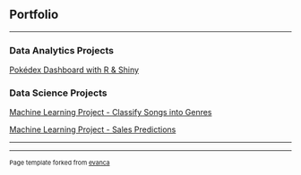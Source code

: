 ## Portfolio

---

### Data Analytics Projects

[Pokédex Dashboard with R & Shiny](https://maximeballesterosperez.shinyapps.io/pokedex_mbp/?_ga=2.118709001.1473793669.1667818431-736338763.1667818431)



### Data Science Projects

[Machine Learning Project - Classify Songs into Genres](https://github.com/Maxispanic/ML_Predict_Songs_Genres/blob/main/notebooks/FINAL_PROJECT_BALLESTEROS-PEREZ_BERNABEU_CLARENC_LAGARDE_QUSHKU.ipynb)


[Machine Learning Project - Sales Predictions](https://github.com/Maxispanic/ML_Sales_Prediction/blob/main/PROJECT_ML_C2C_French_Store_BALLESTEROS-PEREZ_CHAUHAN_DOUMENGINE_GHANEM_LU_ZHENG.ipynb)




---




---
<p style="font-size:11px">Page template forked from <a href="https://github.com/evanca/quick-portfolio">evanca</a></p>
<!-- Remove above link if you don't want to attibute -->
